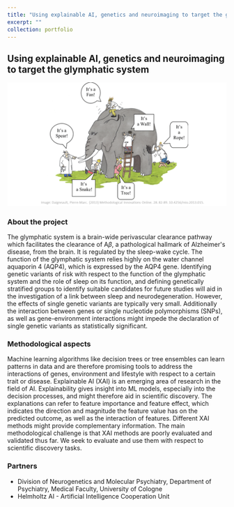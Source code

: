 ```yaml
---
title: "Using explainable AI, genetics and neuroimaging to target the glymphatic system"
excerpt: ""
collection: portfolio
---
```

## Using explainable AI, genetics and neuroimaging to target the glymphatic system
<img src='/images/The-Blind-Men-and-the-Elephant.png' width='800'>

### About the project
The glymphatic system is a brain-wide perivascular clearance pathway which facilitates the clearance of A$\beta$, a pathological hallmark of Alzheimer's disease, from the brain. It is regulated by the sleep-wake cycle. The function of the glymphatic system relies highly on the water channel aquaporin 4 (AQP4), which is expressed by the AQP4 gene.
Identifying genetic variants of risk with respect to the function of the glymphatic system and the role of sleep on its function, and defining genetically stratified groups to identify suitable candidates for future studies will aid in the investigation of a link between sleep and neurodegeneration. However, the effects of single genetic variants are typically very small. Additionally the interaction between genes or single nucleotide polymorphisms (SNPs), as well as gene-environment interactions might impede the declaration of single genetic variants as statistically significant.  

### Methodological aspects
Machine learning algorithms like decision trees or tree ensembles can learn patterns in data and are therefore promising tools to address the interactions of genes, environment and lifestyle with respect to a certain trait or disease. Explainable AI (XAI) is an emerging area of research in the field of AI. Explainability gives insight into ML models, especially into the decision processes, and might therefore aid in scientific discovery. The explanations can refer to feature importance and feature effect, which indicates the direction and magnitude the feature value has on the predicted outcome, as well as the interaction of features. Different XAI methods might provide complementary information. The main methodological challenge is that XAI methods are poorly evaluated and validated thus far. We seek to evaluate and use them with respect to scientific discovery tasks.

### Partners
* Division of Neurogenetics and Molecular Psychiatry, Department of Psychiatry, Medical Faculty, University of Cologne
* Helmholtz AI - Artificial Intelligence Cooperation Unit 

